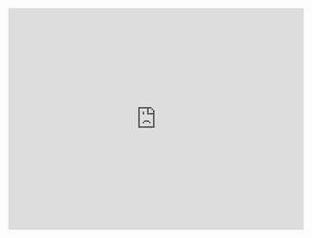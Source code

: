 <!DOCTYPE html>
<html lang="en">
<head>
    <meta charset="UTF-8">
    <meta name="viewport" content="width=device-width, initial-scale=1.0">
    <title>Document</title>
</head>
<body>
    <iframe src="https://www.google.com/maps/embed?pb=!1m18!1m12!1m3!1d2839.0548777401686!2d78.56322248384777!3d17.512991700434117!2m3!1f0!2f0!3f0!3m2!1i1024!2i768!4f13.1!3m3!1m2!1s0x3bcb9b5918496265%3A0x4d19b982b705c4df!2sJawahar%20Nagar%2C%20Sainikpuri%2C%20Secunderabad%2C%20Telangana%20500094!5e0!3m2!1sen!2sin!4v1750532407181!5m2!1sen!2sin" width="600" height="450" style="border:0;" allowfullscreen="" loading="lazy" referrerpolicy="no-referrer-when-downgrade"></iframe>
</body>
</html>
